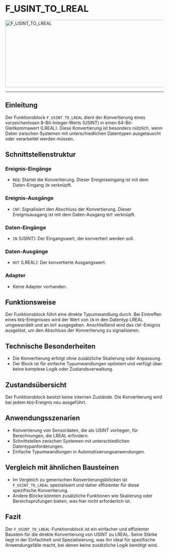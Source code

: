 # F_USINT_TO_LREAL

<img width="1466" height="214" alt="F_USINT_TO_LREAL" src="https://github.com/user-attachments/assets/2d3923ad-e527-4fda-be3b-8e21c0beb013" />

* * * * * * * * * *
## Einleitung
Der Funktionsblock `F_USINT_TO_LREAL` dient der Konvertierung eines vorzeichenlosen 8-Bit-Integer-Werts (USINT) in einen 64-Bit-Gleitkommawert (LREAL). Diese Konvertierung ist besonders nützlich, wenn Daten zwischen Systemen mit unterschiedlichen Datentypen ausgetauscht oder verarbeitet werden müssen.

## Schnittstellenstruktur
### **Ereignis-Eingänge**
- `REQ`: Startet die Konvertierung. Dieser Ereigniseingang ist mit dem Daten-Eingang `IN` verknüpft.

### **Ereignis-Ausgänge**
- `CNF`: Signalisiert den Abschluss der Konvertierung. Dieser Ereignisausgang ist mit dem Daten-Ausgang `OUT` verknüpft.

### **Daten-Eingänge**
- `IN` (USINT): Der Eingangswert, der konvertiert werden soll.

### **Daten-Ausgänge**
- `OUT` (LREAL): Der konvertierte Ausgangswert.

### **Adapter**
- Keine Adapter vorhanden.

## Funktionsweise
Der Funktionsblock führt eine direkte Typumwandlung durch. Bei Eintreffen eines `REQ`-Ereignisses wird der Wert von `IN` in den Datentyp LREAL umgewandelt und an `OUT` ausgegeben. Anschließend wird das `CNF`-Ereignis ausgelöst, um den Abschluss der Konvertierung zu signalisieren.

## Technische Besonderheiten
- Die Konvertierung erfolgt ohne zusätzliche Skalierung oder Anpassung.
- Der Block ist für einfache Typumwandlungen optimiert und verfügt über keine komplexe Logik oder Zustandsverwaltung.

## Zustandsübersicht
Der Funktionsblock besitzt keine internen Zustände. Die Konvertierung wird bei jedem `REQ`-Ereignis neu ausgeführt.

## Anwendungsszenarien
- Konvertierung von Sensordaten, die als USINT vorliegen, für Berechnungen, die LREAL erfordern.
- Schnittstellen zwischen Systemen mit unterschiedlichen Datentypanforderungen.
- Einfache Typumwandlungen in Automatisierungsanwendungen.

## Vergleich mit ähnlichen Bausteinen
- Im Vergleich zu generischen Konvertierungsblöcken ist `F_USINT_TO_LREAL` spezialisiert und daher effizienter für diese spezifische Konvertierung.
- Andere Blöcke könnten zusätzliche Funktionen wie Skalierung oder Bereichsprüfungen bieten, was hier nicht erforderlich ist.

## Fazit
Der `F_USINT_TO_LREAL`-Funktionsblock ist ein einfacher und effizienter Baustein für die direkte Konvertierung von USINT zu LREAL. Seine Stärke liegt in der Einfachheit und Spezialisierung, was ihn ideal für spezifische Anwendungsfälle macht, bei denen keine zusätzliche Logik benötigt wird.
